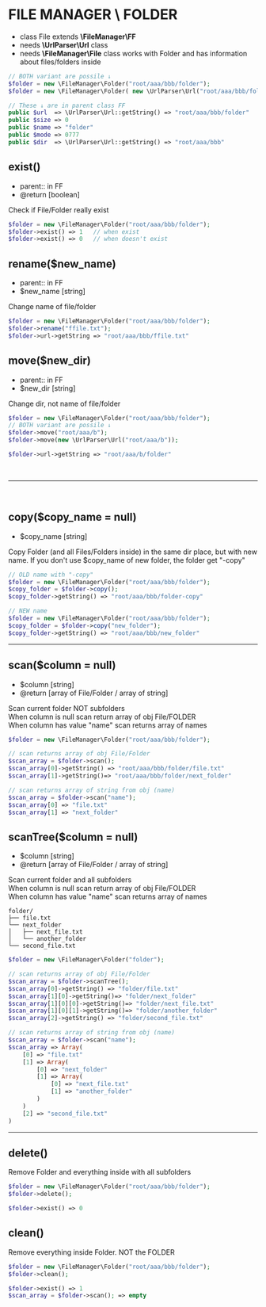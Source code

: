 # FILE MANAGER \ FOLDER
- class File extends **\FileManager\FF**
- needs **\UrlParser\Url** class
- needs **\FileManager\File** class
works with Folder and has information about files/folders inside


```php
// BOTH variant are possile ↓
$folder = new \FileManager\Folder("root/aaa/bbb/folder");
$folder = new \FileManager\Folder( new \UrlParser\Url("root/aaa/bbb/folder") );

// These ↓ are in parent class FF
public $url  => \UrlParser\Url::getString() => "root/aaa/bbb/folder"
public $size => 0
public $name => "folder"
public $mode => 0777
public $dir  => \UrlParser\Url::getString() => "root/aaa/bbb"

```

## exist()
- parent::	in FF
- @return [boolean]

Check if File/Folder really exist<br>

```php
$folder = new \FileManager\Folder("root/aaa/bbb/folder");
$folder->exist() => 1	// when exist
$folder->exist() => 0	// when doesn't exist
```


## rename($new_name)
- parent::	in FF
- $new_name [string]

Change name of file/folder<br>

```php
$folder = new \FileManager\Folder("root/aaa/bbb/folder");
$folder->rename("ffile.txt");
$folder->url->getString => "root/aaa/bbb/ffile.txt"
```

## move($new_dir)
- parent::	in FF
- $new_dir [string]

Change dir, not name of file/folder<br>

```php
$folder = new \FileManager\Folder("root/aaa/bbb/folder");
// BOTH variant are possile ↓
$folder->move("root/aaa/b");
$folder->move(new \UrlParser\Url("root/aaa/b"));

$folder->url->getString => "root/aaa/b/folder"
```



<br>
<hr>
<br>


## copy($copy_name = null)
- $copy_name [string]

Copy Folder (and all Files/Folders inside) in the same dir place, but with new name. If you don't use $copy_name of new folder, the folder get "-copy"

```php
// OLD name with "-copy"
$folder = new \FileManager\Folder("root/aaa/bbb/folder");
$copy_folder = $folder->copy();
$copy_folder->getString() => "root/aaa/bbb/folder-copy"

// NEW name
$folder = new \FileManager\Folder("root/aaa/bbb/folder");
$copy_folder = $folder->copy("new_folder");
$copy_folder->getString() => "root/aaa/bbb/new_folder"
```

<hr>

## scan($column = null)
- $column [string]
- @return [array of File/Folder / array of string]

Scan current folder NOT subfolders<br>
When column is null scan return array of obj File/FOLDER<br>
When column has value "name" scan returns array of names

```php
$folder = new \FileManager\Folder("root/aaa/bbb/folder");

// scan returns array of obj File/Folder
$scan_array = $folder->scan();
$scan_array[0]->getString() => "root/aaa/bbb/folder/file.txt"
$scan_array[1]->getString()=> "root/aaa/bbb/folder/next_folder"

// scan returns array of string from obj (name)
$scan_array = $folder->scan("name");
$scan_array[0] => "file.txt"
$scan_array[1] => "next_folder"
```




## scanTree($column = null)
- $column [string]
- @return [array of File/Folder / array of string]

Scan current folder and all subfolders<br>
When column is null scan return array of obj File/FOLDER<br>
When column has value "name" scan returns array of names

```code
folder/
├── file.txt
└── next_folder
│	├── next_file.txt
│	└── another_folder
└── second_file.txt
```

```php
$folder = new \FileManager\Folder("folder");

// scan returns array of obj File/Folder
$scan_array = $folder->scanTree();
$scan_array[0]->getString() => "folder/file.txt"
$scan_array[1][0]->getString()=> "folder/next_folder"
$scan_array[1][0][0]->getString()=> "folder/next_file.txt"
$scan_array[1][0][1]->getString()=> "folder/another_folder"
$scan_array[2]->getString() => "folder/second_file.txt"

// scan returns array of string from obj (name)
$scan_array = $folder->scan("name");
$scan_array => Array(
	[0] => "file.txt"
	[1] => Array(
		[0] => "next_folder"
		[1] => Array(
			[0] => "next_file.txt"
			[1] => "another_folder"
		)
	)
	[2] => "second_file.txt"
)
```


<hr>


## delete()
Remove Folder and everything inside with all subfolders

```php
$folder = new \FileManager\Folder("root/aaa/bbb/folder");
$folder->delete();

$folder->exist() => 0
```


## clean()
Remove everything inside Folder. NOT the FOLDER

```php
$folder = new \FileManager\Folder("root/aaa/bbb/folder");
$folder->clean();

$folder->exist() => 1
$scan_array = $folder->scan(); => empty
```
